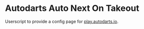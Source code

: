 # Autodarts Auto Next On Takeout

Userscript to provide a config page for [play.autodarts.io](https://play.autodarts.io).

